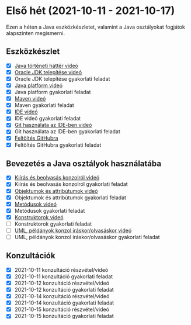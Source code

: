 # Első hét (2021-10-11 - 2021-10-17)

Ezen a héten a Java eszközkészletet, valamint
a Java osztályokat fogjátok alapszinten megismerni.

## Eszközkészlet

- [x] [Java történeti háttér videó](https://e-learning.training360.com/courses/take/java-se-alapok-java-nyelvi-elemek/lessons/10709755-java-torteneti-hatter)
- [x] [Oracle JDK telepítése videó](https://e-learning.training360.com/courses/take/java-se-alapok-java-nyelvi-elemek/lessons/17495660-oracle-jdk-telepitese)
- [x] Oracle JDK telepítése gyakorlati feladat
- [x] [Java platform videó](https://e-learning.training360.com/courses/take/java-se-alapok-java-nyelvi-elemek/lessons/10709636-java-platform)
- [x] Java platform gyakorlati feladat
- [x] [Maven videó](https://e-learning.training360.com/courses/take/java-se-alapok-java-nyelvi-elemek/lessons/10709790-maven)
- [x] Maven gyakorlati feladat
- [x] [IDE videó](https://e-learning.training360.com/courses/take/java-se-alapok-java-nyelvi-elemek/lessons/10709791-ide)
- [x] IDE videó gyakorlati feladat
- [x] [Git használata az IDE-ben videó](https://e-learning.training360.com/courses/take/java-se-alapok-java-nyelvi-elemek/lessons/10709754-git-hasznalata-az-ide-ben)
- [x] Git használata az IDE-ben gyakorlati feladat
- [x] [Feltöltés GitHubra](https://e-learning.training360.com/courses/take/java-se-alapok-java-nyelvi-elemek/lessons/17606463-feltoltes-githubra)
- [x] Feltöltés GitHubra gyakorlati feladat

## Bevezetés a Java osztályok használatába

- [x] [Kiírás és beolvasás konzolról videó](https://e-learning.training360.com/courses/take/java-se-alapok-java-nyelvi-elemek/lessons/10709894-kiiras-es-beolvasas-konzolrol)
- [x] Kiírás és beolvasás konzolról gyakorlati feladat
- [x] [Objektumok és attribútumok videó](https://e-learning.training360.com/courses/take/java-se-alapok-java-nyelvi-elemek/lessons/10709892-objektumok-es-attributumok)
- [x] Objektumok és attribútumok gyakorlati feladat
- [x] [Metódusok videó](https://e-learning.training360.com/courses/take/java-se-alapok-java-nyelvi-elemek/lessons/10709890-metodusok)
- [x] Metódusok gyakorlati feladat
- [x] [Konstruktorok videó](https://e-learning.training360.com/courses/take/java-se-alapok-java-nyelvi-elemek/lessons/10709840-konstruktorok)
- [ ] Konstruktorok gyakorlati feladat
- [ ] [UML, példányok konzol íráskor/olvasáskor videó](https://e-learning.training360.com/courses/take/java-se-alapok-java-nyelvi-elemek/lessons/10709862-uml-peldanyok-konzol-iraskor-olvasaskor)
- [ ] UML, példányok konzol íráskor/olvasáskor gyakorlati feladat

## Konzultációk

- [x] 2021-10-11 konzultáció részvétel/videó
- [x] 2021-10-11 konzultáció gyakorlati feladat
- [x] 2021-10-12 konzultáció részvétel/videó
- [x] 2021-10-12 konzultáció gyakorlati feladat
- [x] 2021-10-14 konzultáció részvétel/videó
- [x] 2021-10-14 konzultáció gyakorlati feladat
- [x] 2021-10-15 konzultáció részvétel/videó
- [x] 2021-10-15 konzultáció gyakorlati feladat

